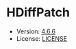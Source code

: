 # HDiffPatch

- Version: [4.6.6](https://github.com/sisong/HDiffPatch/releases/tag/v4.6.6)
- License: [LICENSE](LICENSE)
